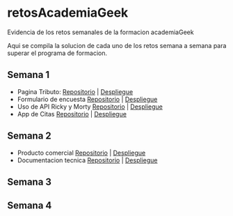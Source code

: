 # retosAcademiaGeek
Evidencia de los retos semanales de la formacion academiaGeek

Aqui se compila la solucion de cada uno de los retos semana a semana para superar el programa de formacion.

## Semana 1
- Pagina Tributo: [Repositorio](https://github.com/feligarcia/retosAcademiaGeek/tree/main/Semana_1/Pagina_Tributo) | [Despliegue](https://feligarcia.github.io/retosAcademiaGeek/Semana_1/Pagina_Tributo)
- Formulario de encuesta [Repositorio](https://github.com/feligarcia/retosAcademiaGeek/tree/main/Semana_1/Formulario_Encuesta) | [Despliegue](https://feligarcia.github.io/retosAcademiaGeek/Semana_1/Formulario_Encuesta/)
- Uso de API Ricky y Morty [Repositorio](https://github.com/feligarcia/retosAcademiaGeek/tree/main/Semana_1/API%20Ricky) | [Despliegue](https://feligarcia.github.io/retosAcademiaGeek/Semana_1/API%20Ricky/)
- App de Citas [Repositorio](https://github.com/feligarcia/retosAcademiaGeek/tree/main/Semana_1/AppCitas) | [Despliegue](https://feligarcia.github.io/retosAcademiaGeek/Semana_1/AppCitas/)
## Semana 2
- Producto comercial [Repositorio](https://github.com/feligarcia/retosAcademiaGeek/tree/main/Semana_2/Producto_Comercial) | [Despliegue](https://feligarcia.github.io/retosAcademiaGeek/Semana_2/Producto_Comercial/)
- Documentacion tecnica [Repositorio](https://github.com/feligarcia/retosAcademiaGeek/tree/main/Semana_2/Documentacion_Tecnica) | [Despliegue](https://feligarcia.github.io/retosAcademiaGeek/Semana_2/Documentacion_Tecnica/)
## Semana 3

## Semana 4
